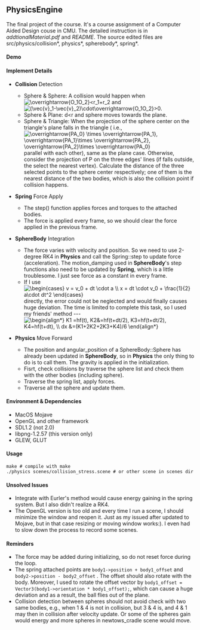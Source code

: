 ## PhysicsEngine

The final project of the course. It's a course assignment of a Computer Aided Design couse in CMU. The detailed instruction is in *addtionalMaterial.pdf* and *README*. The source edited files are src/physics/collision\*, physics\*, spherebody\*, spring\*.

#### Demo



#### Implement Details

* **Collision** Detection
  * Sphere & Sphere: A collision would happen when <img src="https://latex.codecogs.com/gif.latex?\overrightarrow{O_1O_2}<r_1&plus;r_2" title="\overrightarrow{O_1O_2}<r_1+r_2" /> and <img src="https://latex.codecogs.com/gif.latex?(\vec{v}_1-\vec{v}_2)\cdot\overrightarrow{O_1O_2}>0" title="(\vec{v}_1-\vec{v}_2)\cdot\overrightarrow{O_1O_2}>0" />. 
  * Sphere & Plane: d<r and sphere moves towards the plane.
  * Sphere & Triangle: When the projection of the sphere center on the triangle's plane falls in the triangle ( i.e., <img src="https://latex.codecogs.com/gif.latex?\overrightarrow{PA_0}&space;\times&space;\overrightarrow{PA_1},&space;\overrightarrow{PA_1}\times&space;\overrightarrow{PA_2},&space;\overrightarrow{PA_2}\times&space;\overrightarrow{PA_0}" title="\overrightarrow{PA_0} \times \overrightarrow{PA_1}, \overrightarrow{PA_1}\times \overrightarrow{PA_2}, \overrightarrow{PA_2}\times \overrightarrow{PA_0}" /> parallel with each other), same as the plane case. Otherwise, consider the projection of P on the three edges' lines (if falls outside, the select the nearest vertex). Calculate the  distance of the three selected points to the sphere center respectively; one of them is the nearest distance of the two bodies, which is also the collision point if collision happens.
* **Spring** Force Apply
  * The step() function applies forces and torques to the attached bodies.
  * The force is applied every frame, so we should clear the force applied in the previous frame.
* **SphereBody** Integration
  * The force varies with velocity and position. So we need to use 2-degree RK4 in **Physics** and call the Spring::step to update force (acceleration). The motion_damping used in **SphereBody**'s step functions also need to be updated by **Spring**, which is a little troublesome. I just see force as a constant in every frame.
  * If I use <img src="https://latex.codecogs.com/gif.latex?\begin{cases}&space;v&space;=&space;v_0&space;&plus;&space;dt&space;\cdot&space;a&space;\\&space;x&space;=&space;dt&space;\cdot&space;v_0&space;&plus;&space;\frac{1}{2}&space;a\cdot&space;dt^2&space;\end{cases}" title="\begin{cases} v = v_0 + dt \cdot a \\ x = dt \cdot v_0 + \frac{1}{2} a\cdot dt^2 \end{cases}" /> directly, the error could not be neglected and would finally causes huge deviation. The time is limited to complete this task, so I used my friends' method --- <img src="https://latex.codecogs.com/gif.latex?\begin{align*}&space;K1&space;=hf(t),&space;K2&=hf(t&plus;dt/2),&space;K3=hf(t&plus;dt/2),&space;K4=hf(t&plus;dt),&space;\\&space;dx&space;&=(K1&plus;2K2&plus;2K3&plus;K4)/6&space;\end{align*}" title="\begin{align*} K1 =hf(t), K2&=hf(t+dt/2), K3=hf(t+dt/2), K4=hf(t+dt), \\ dx &=(K1+2K2+2K3+K4)/6 \end{align*}" />

* **Physics** Move Forward
  * The position and angular_position of a SphereBody::Sphere has already been updated in **SphereBody**, so in **Physics** the only thing to do is to call them. The gravity is applied in the initialization.
  * Fisrt, check collisions by traverse the sphere list and check them with the other bodies (including sphere).
  * Traverse the spring list, apply forces.
  * Traverse all the sphere and update them.

#### Environment & Dependencies

* MacOS Mojave
* OpenGL and other framework
* SDL1.2 (not 2.0)
* libpng-1.2.57 (this version only)
* GLEW, GLUT

#### Usage

```shell
make # compile with make
./physics scenes/collision_stress.scene # or other scene in scenes dir
```



#### Unsolved Issues

* Integrate with Eurler's method would cause energy gaining in the spring system. But I also didn't realize a RK4.
* The OpenGL version is too old and every time I run a scene, I should minimize the window and reopen it. Just as my issued after updated to Mojave, but in that case resizing or moving window works:). I even had to slow down the process to record some scenes.

#### Reminders

* The force may be added during initializing, so do not reset force during the loop.
* The spring attached points are `body1->position + body1_offset` and `body2->position - body2_offset` . The offset should also rotate with the body. Moreover, I used to rotate the offset vector by `body1_offset = Vector3(body1->orientation * body1_offset);`, which can cause a huge deviation and as a result, the ball flies out of the plane.
* Collision detection between spheres should not avoid check with two same bodies, e.g., when 1 & 4 is not in collision, but 3 & 4 is, and 4 & 1 may then in collision after velocity update. Or some of the spheres gain would energy and more spheres in newtows_cradle scene would move.